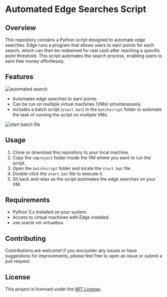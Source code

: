 # Automated Edge Searches Script

## Overview
This repository contains a Python script designed to automate edge searches. Edge runs a program that allows users to earn points for each search, which can then be redeemed for real cash after reaching a specific point threshold. This script automates the search process, enabling users to earn free money effortlessly.

## Features
![automated search](./img_for_docs/step2.gif)
- Automates edge searches to earn points.
- Can be run on multiple virtual machines (VMs) simultaneously.
- Includes a batch script (`start.bat`) in the `batchscript` folder to automate the task of running the script on multiple VMs.
  
![start batch file](./img_for_docs/step1.gif)

## Usage
1. Clone or download this repository to your local machine.
2. Copy the `vmproject` folder inside the VM where you want to run the script.
3. Open the `batchscript` folder and locate the `start.bat` file.
4. Double-click the `start.bat` file to execute it.
5. Sit back and relax as the script automates the edge searches on your VM.

## Requirements
- Python 3.x installed on your system.
- Access to virtual machines with Edge installed.
- use oracle vm virtualbox

## Contributing
Contributions are welcome! If you encounter any issues or have suggestions for improvements, please feel free to open an issue or submit a pull request.

## License
This project is licensed under the [MIT License](LICENSE).
